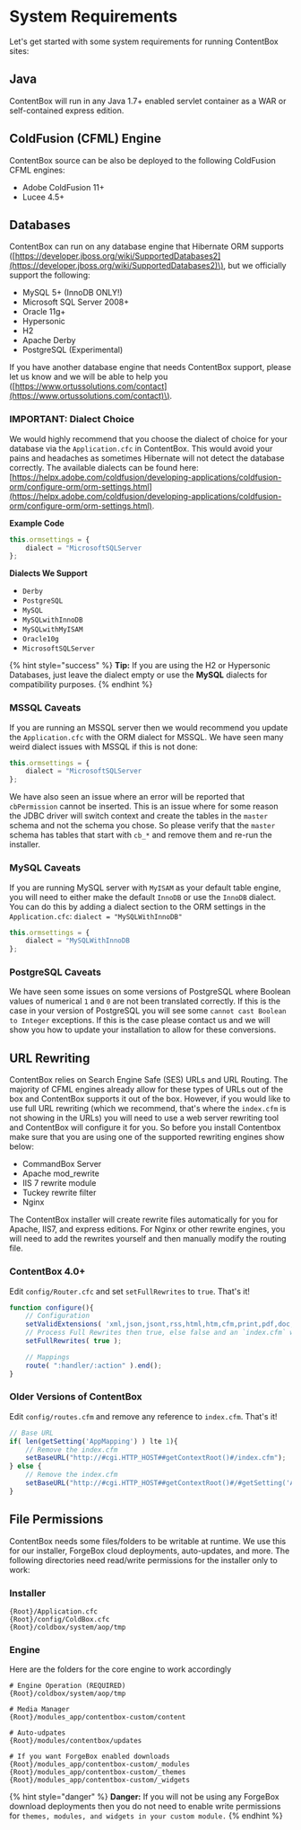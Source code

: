 # System Requirements

Let's get started with some system requirements for running ContentBox sites:

## Java

ContentBox will run in any Java 1.7+ enabled servlet container as a WAR or self-contained express edition.

## ColdFusion \(CFML\) Engine

ContentBox source can be also be deployed to the following ColdFusion CFML engines:

* Adobe ColdFusion 11+
* Lucee 4.5+

## Databases

ContentBox can run on any database engine that Hibernate ORM supports \([https://developer.jboss.org/wiki/SupportedDatabases2](https://developer.jboss.org/wiki/SupportedDatabases2)\), but we officially support the following:

* MySQL 5+ \(InnoDB ONLY!\)
* Microsoft SQL Server 2008+
* Oracle 11g+
* Hypersonic
* H2
* Apache Derby
* PostgreSQL \(Experimental\)

If you have another database engine that needs ContentBox support, please let us know and we will be able to help you \([https://www.ortussolutions.com/contact](https://www.ortussolutions.com/contact)\).

### IMPORTANT: Dialect Choice

We would highly recommend that you choose the dialect of choice for your database via the `Application.cfc` in ContentBox. This would avoid your pains and headaches as sometimes Hibernate will not detect the database correctly. The available dialects can be found here: [https://helpx.adobe.com/coldfusion/developing-applications/coldfusion-orm/configure-orm/orm-settings.html](https://helpx.adobe.com/coldfusion/developing-applications/coldfusion-orm/configure-orm/orm-settings.html).

**Example Code**

```javascript
this.ormsettings = {
    dialect = "MicrosoftSQLServer
};
```

**Dialects We Support**

* `Derby`
* `PostgreSQL`
* `MySQL`
* `MySQLwithInnoDB`
* `MySQLwithMyISAM`
* `Oracle10g`
* `MicrosoftSQLServer`

{% hint style="success" %}
**Tip:** If you are using the H2 or Hypersonic Databases, just leave the dialect empty or use the **MySQL** dialects for compatibility purposes.
{% endhint %}

### MSSQL Caveats

If you are running an MSSQL server then we would recommend you update the `Application.cfc` with the ORM dialect for MSSQL. We have seen many weird dialect issues with MSSQL if this is not done:

```javascript
this.ormsettings = {
    dialect = "MicrosoftSQLServer
};
```

We have also seen an issue where an error will be reported that `cbPermission` cannot be inserted. This is an issue where for some reason the JDBC driver will switch context and create the tables in the `master` schema and not the schema you chose. So please verify that the `master` schema has tables that start with `cb_*` and remove them and re-run the installer.

### MySQL Caveats

If you are running MySQL server with `MyISAM` as your default table engine, you will need to either make the default `InnoDB` or use the `InnoDB` dialect. You can do this by adding a dialect section to the ORM settings in the `Application.cfc`: `dialect = "MySQLWithInnoDB"`

```javascript
this.ormsettings = {
    dialect = "MySQLWithInnoDB
};
```

### PostgreSQL Caveats

We have seen some issues on some versions of PostgreSQL where Boolean values of numerical `1` and `0` are not been translated correctly. If this is the case in your version of PostgreSQL you will see some `cannot cast Boolean to Integer` exceptions. If this is the case please contact us and we will show you how to update your installation to allow for these conversions.

## URL Rewriting

ContentBox relies on Search Engine Safe \(SES\) URLs and URL Routing. The majority of CFML engines already allow for these types of URLs out of the box and ContentBox supports it out of the box. However, if you would like to use full URL rewriting \(which we recommend, that's where the `index.cfm` is not showing in the URLs\) you will need to use a web server rewriting tool and ContentBox will configure it for you. So before you install Contentbox make sure that you are using one of the supported rewriting engines show below:

* CommandBox Server
* Apache mod\_rewrite
* IIS 7 rewrite module
* Tuckey rewrite filter
* Nginx

The ContentBox installer will create rewrite files automatically for you for Apache, IIS7, and express editions. For Nginx or other rewrite engines, you will need to add the rewrites yourself and then manually modify the routing file.

### ContentBox 4.0+

Edit `config/Router.cfc` and set `setFullRewrites` to `true`. That's it!

```javascript
function configure(){
    // Configuration
    setValidExtensions( 'xml,json,jsont,rss,html,htm,cfm,print,pdf,doc,txt' );
    // Process Full Rewrites then true, else false and an `index.cfm` will always be included in URLs
    setFullRewrites( true );

    // Mappings
    route( ":handler/:action" ).end();
}
```

### Older Versions of ContentBox

Edit `config/routes.cfm` and remove any reference to `index.cfm`. That's it!

```javascript
// Base URL
if( len(getSetting('AppMapping') ) lte 1){
    // Remove the index.cfm
    setBaseURL("http://#cgi.HTTP_HOST##getContextRoot()#/index.cfm");
} else {
    // Remove the index.cfm
    setBaseURL("http://#cgi.HTTP_HOST##getContextRoot()#/#getSetting('AppMapping')#/index.cfm");
}
```

## File Permissions

ContentBox needs some files/folders to be writable at runtime. We use this for our installer, ForgeBox cloud deployments, auto-updates, and more. The following directories need read/write permissions for the installer only to work:

### Installer

```text
{Root}/Application.cfc
{Root}/config/ColdBox.cfc
{Root}/coldbox/system/aop/tmp
```

### Engine

Here are the folders for the core engine to work accordingly

```text
# Engine Operation (REQUIRED)
{Root}/coldbox/system/aop/tmp

# Media Manager
{Root}/modules_app/contentbox-custom/content

# Auto-udpates
{Root}/modules/contentbox/updates

# If you want ForgeBox enabled downloads
{Root}/modules_app/contentbox-custom/_modules
{Root}/modules_app/contentbox-custom/_themes
{Root}/modules_app/contentbox-custom/_widgets
```

{% hint style="danger" %}
**Danger:** If you will not be using any ForgeBox download deployments then you do not need to enable write permissions for `themes, modules, and widgets in your custom module.`
{% endhint %}

